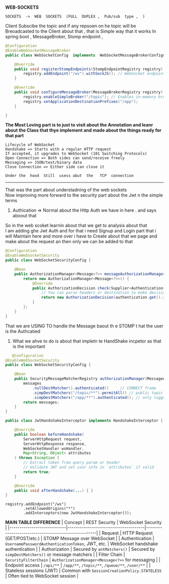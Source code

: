 **WEB-SOCKETS**
```
SOCKETS  ->  WEB  SOCKETS  (FULL  DUPLEX ,  Pub/sub  type ,  )
```
Client Subscibe  the  topic and if  any repsoen  on  he   topic  will be  Breoadcasted  to  the   Client  about  that   , that  is  Simple  way  that  it  works 
In  spring boot  ,  MessageBroker,  Stomp  endpoint  ,  
```java
@Configuration
@EnableWebSocketMessageBroker
public class WebSocketConfig  implements  WebSocketMessageBrokerConfigurer{

    @Override
    public void registerStompEndpoints(StompEndpointRegistry registry) {
        registry.addEndpoint("/ws").withSockJS(); // WebSocket endpoint
    }

    @Override
    public void configureMessageBroker(MessageBrokerRegistry registry) {
        registry.enableSimpleBroker("/topic"); // Enables in-memory broker
        registry.setApplicationDestinationPrefixes("/app");
    }

}
```
**The  Most  Loving part  is  to  just  to  visit  about  the  Annotation  and  leanr  about  the Class   that  thye  implement  and  made  about  the   things  ready  for  that  part** 
```
Lifecycle of WebSocket
Handshake => Starts with a regular HTTP request
If accepted, it upgrades to WebSocket (101 Switching Protocols)
Open Connection => Both sides can send/receive freely
Messaging => JSON/text/binary data
Close Connection => Either side can close it

Under the  hood  Still  usess abut  the   TCP  connection  
```
---
That  was  the   part about  understadning  of  the   web  sockets  
Now  improving  more  forward  to  the   security  part  about  the   Jwt  n the   simple  terms   
1.  Authication  =>  Normal about  the  Http  Auth we  have  in  here  . and   says  aboout  that 

So  in  the  web scoket  learnin  about  that  we  get  to  analysis  about that    
I am  adding ghe   Jwt Auth  and for  that  i  need  Signup  and   Login  part  that  i  will  Maintain  here  and more  over  i  have  to  Create about  that  we  page  and make  about  the   request  an  then  only we  can  be  added  to  that

```java
@Configuration
@EnableWebSocketSecurity
public class WebSocketSecurityConfig {

    @Bean
    public AuthorizationManager<Message<?>> messageAuthorizationManager() {
        return new AuthorizationManager<Message<?>>() {
            @Override
            public AuthorizationDecision check(Supplier<Authentication> authentication, Message<?> message) {
                // You can parse headers or destination to make decisions
                return new AuthorizationDecision(authentication.get().isAuthenticated());
            }
        };
    }
}
```
That  we  are  USING  TO  handle  the  Message baout  th e  STOMP  t hat  the   user is  the   Authcatied   
1.  What  we ahve to  do is  about that impletn te  HandShake  incpetor  as  that  is    the  important
   
```java
   @Configuration
@EnableWebSocketSecurity
public class WebSocketSecurityConfig {

    @Bean
    public SecurityMessageMatcherRegistry authorizationManager(MessageAuthorizationRegistry messages) {
        messages
            .nullDestMatcher().authenticated()     // CONNECT frame
            .simpDestMatchers("/topic/**").permitAll() // public topic
            .simpDestMatchers("/app/**").authenticated(); // only logged-in users
        return messages;
    }
}
```

```java
public class JwtHandshakeInterceptor implements HandshakeInterceptor {

    @Override
    public boolean beforeHandshake(
        ServerHttpRequest request,
        ServerHttpResponse response,
        WebSocketHandler wsHandler,
        Map<String, Object> attributes
    ) throws Exception {
        // Extract token from query param or header
        // Validate JWT and set user info in `attributes` if valid
        return true;
    }

    @Override
    public void afterHandshake(...) { }
}
```
```
registry.addEndpoint("/ws")
        .setAllowedOrigins("*")
        .addInterceptors(new JwtHandshakeInterceptor());
```


**MAIN  TABLE  DIFFERENCE**
| Concept                     | REST Security                        | WebSocket Security                                   |
|----------------------------|--------------------------------------|-----------------------------------------------------|
| Request                     | HTTP Request (GET/POST/etc.)        | STOMP Message over WebSocket                        |
| Authentication              | `UsernamePasswordAuthenticationToken`, JWT, etc. | WebSocket handshake authentication                 |
| Authorization               | Secured by `antMatchers()`          | Secured by `simpDestMatchers()` or message matchers |
| Filter Chain                | `SecurityFilterChain`               | `AuthorizationManager<Message<?>>` for messaging    |
| Endpoint access             | `/api/**`                           | `/app/**`, `/topic/**`, `/queue/**`, `/user/**`     |
| Stateless sessions (JWT)    | Common with `SessionCreationPolicy.STATELESS` | Often tied to WebSocket session                    |

